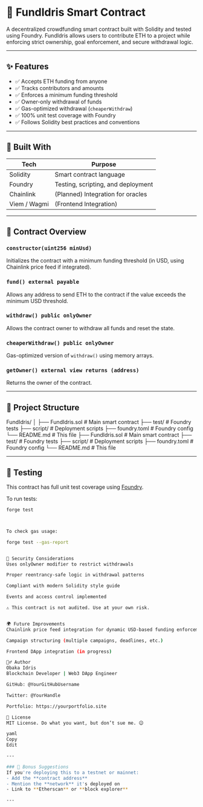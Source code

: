 # 💸 FundIdris Smart Contract

A decentralized crowdfunding smart contract built with Solidity and tested using Foundry. FundIdris allows users to contribute ETH to a project while enforcing strict ownership, goal enforcement, and secure withdrawal logic.

---

## ✨ Features

- ✅ Accepts ETH funding from anyone
- ✅ Tracks contributors and amounts
- ✅ Enforces a minimum funding threshold
- ✅ Owner-only withdrawal of funds
- ✅ Gas-optimized withdrawal (`cheaperWithdraw`)
- ✅ 100% unit test coverage with Foundry
- ✅ Follows Solidity best practices and conventions

---

## 🔧 Built With

| Tech         | Purpose                             |
|--------------|-------------------------------------|
| Solidity     | Smart contract language             |
| Foundry      | Testing, scripting, and deployment  |
| Chainlink    | (Planned) Integration for oracles   |
| Viem / Wagmi | (Frontend Integration)              |

---

## 📜 Contract Overview

### `constructor(uint256 minUsd)`
Initializes the contract with a minimum funding threshold (in USD, using Chainlink price feed if integrated).

### `fund() external payable`
Allows any address to send ETH to the contract if the value exceeds the minimum USD threshold.

### `withdraw() public onlyOwner`
Allows the contract owner to withdraw all funds and reset the state.

### `cheaperWithdraw() public onlyOwner`
Gas-optimized version of `withdraw()` using memory arrays.

### `getOwner() external view returns (address)`
Returns the owner of the contract.

---

## 📁 Project Structure
FundIdris/
│
├── FundIdris.sol # Main smart contract
├── test/ # Foundry tests
├── script/ # Deployment scripts
├── foundry.toml # Foundry config
└── README.md # This file
├── FundIdris.sol # Main smart contract
├── test/ # Foundry tests
├── script/ # Deployment scripts
├── foundry.toml # Foundry config
└── README.md # This file



---

## 🧪 Testing

This contract has full unit test coverage using [Foundry](https://book.getfoundry.sh/).

To run tests:

```bash
forge test



To check gas usage:

forge test --gas-report


🔐 Security Considerations
Uses onlyOwner modifier to restrict withdrawals

Proper reentrancy-safe logic in withdrawal patterns

Compliant with modern Solidity style guide

Events and access control implemented

⚠️ This contract is not audited. Use at your own risk.


🌍 Future Improvements
Chainlink price feed integration for dynamic USD-based funding enforcement

Campaign structuring (multiple campaigns, deadlines, etc.)

Frontend DApp integration (in progress)

🙋‍♂️ Author
Obaka Idris
Blockchain Developer | Web3 DApp Engineer

GitHub: @YourGitHubUsername

Twitter: @YourHandle

Portfolio: https://yourportfolio.site

📄 License
MIT License. Do what you want, but don’t sue me. 😉

yaml
Copy
Edit

---

### 🎁 Bonus Suggestions
If you're deploying this to a testnet or mainnet:
- Add the **contract address**
- Mention the **network** it's deployed on
- Link to **Etherscan** or **block explorer**

---



